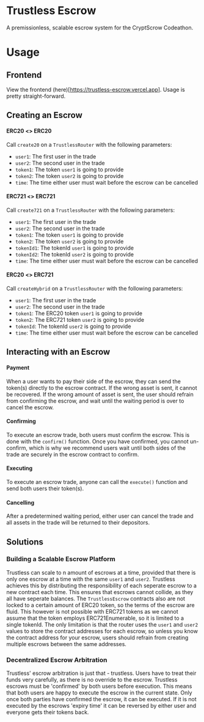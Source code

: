 # Trustless Escrow
A premissionless, scalable escrow system for the CryptScrow Codeathon.

# Usage
## Frontend
View the frontend (here)[https://trustless-escrow.vercel.app].
Usage is pretty straight-forward.

## Creating an Escrow
#### ERC20 <> ERC20
Call `create20` on a `TrustlessRouter` with the following parameters:
 - `user1`: The first user in the trade
 - `user2`: The second user in the trade
 - `token1`: The token `user1` is going to provide
 - `token2`: The token `user2` is going to provide
 - `time`: The time either user must wait before the escrow can be cancelled

#### ERC721 <> ERC721
Call `create721` on a `TrustlessRouter` with the following parameters:
 - `user1`: The first user in the trade
 - `user2`: The second user in the trade
 - `token1`: The token `user1` is going to provide
 - `token2`: The token `user2` is going to provide
 - `tokenId1`: The tokenId `user1` is going to provide
 - `tokenId2`: The tokenId `user2` is going to provide
 - `time`: The time either user must wait before the escrow can be cancelled

#### ERC20 <> ERC721
Call `createHybrid` on a `TrustlessRouter` with the following parameters:
 - `user1`: The first user in the trade
 - `user2`: The second user in the trade
 - `token1`: The ERC20 token `user1` is going to provide
 - `token2`: The ERC721 token `user2` is going to provide
 - `tokenId`: The tokenId `user2` is going to provide
 - `time`: The time either user must wait before the escrow can be cancelled

## Interacting with an Escrow
#### Payment
When a user wants to pay their side of the escrow, they can send the token(s) directly to the escrow contract. If the wrong asset is sent, it cannot be recovered. If the wrong amount of asset is sent, the user should refrain from confirming the escrow, and wait until the waiting period is over to cancel the escrow.

#### Confirming
To execute an escrow trade, both users must confirm the escrow. This is done with the `confirm()` function. Once you have confirmed, you cannot un-confirm, which is why we recommend users wait until both sides of the trade are securely in the escrow contract to confirm.

#### Executing
To execute an escrow trade, anyone can call the `execute()` function and send both users their token(s).

#### Cancelling
After a predetermined waiting period, either user can cancel the trade and all assets in the trade will be returned to their depositors.

## Solutions
### Building a Scalable Escrow Platform
Trustless can scale to n amount of escrows at a time, provided that there is only one escrow at a time with the same `user1` and `user2`. Trustless achieves this by distributing the responsibility of each seperate escrow to a new contract each time. This ensures that escrows cannot collide, as they all have seperate balances. The `TrustlessEscrow` contracts also are not locked to a certain amount of ERC20 token, so the terms of the escrow are fluid. This however is not possible with ERC721 tokens as we cannot assume that the token employs ERC721Enumerable, so it is limited to a single tokenId.
The only limitation is that the router uses the `user1` and `user2` values to store the contract addresses for each escrow, so unless you know the contract address for your escrow, users should refrain from creating multiple escrows between the same addresses.

### Decentralized Escrow Arbitration
Trustless' escrow arbitration is just that - trustless. Users have to treat their funds very carefully, as there is no override to the escrow. Trustless escrows must be 'confirmed' by both users before execution. This means that both users are happy to execute the escrow in the current state. Only once both parties have confirmed the escrow, it can be executed. If it is not executed by the escrows 'expiry time' it can be reversed by either user and everyone gets their tokens back.